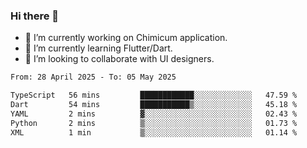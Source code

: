 ### Hi there 👋

<!--
**devcat37/devcat37** is a ✨ _special_ ✨ repository because its `README.md` (this file) appears on your GitHub profile.-->


- 🔭 I’m currently working on Chimicum application.
- 🌱 I’m currently learning Flutter/Dart.
- 👯 I’m looking to collaborate with UI designers.
<!-- - 🤔 I’m looking for help with ... -->

<!--START_SECTION:waka-->

```txt
From: 28 April 2025 - To: 05 May 2025

TypeScript   56 mins         ████████████░░░░░░░░░░░░░   47.59 %
Dart         54 mins         ███████████▒░░░░░░░░░░░░░   45.18 %
YAML         2 mins          ▓░░░░░░░░░░░░░░░░░░░░░░░░   02.43 %
Python       2 mins          ▒░░░░░░░░░░░░░░░░░░░░░░░░   01.73 %
XML          1 min           ▒░░░░░░░░░░░░░░░░░░░░░░░░   01.14 %
```

<!--END_SECTION:waka-->
